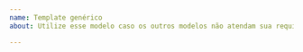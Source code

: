```yaml
---
name: Template genérico
about: Utilize esse modelo caso os outros modelos não atendam sua requisição

---
```



